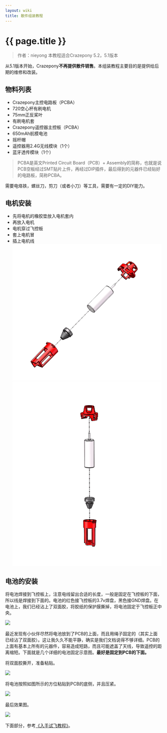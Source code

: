 ```yaml
---
layout: wiki
title: 散件组装教程
---
```


# {{ page.title }}

> 作者：nieyong
> 本教程适合Crazepony 5.2，5.1版本

从5.1版本开始，Crazepony**不再提供散件销售**。本组装教程主要目的是提供给后期的维修和改装。

## 物料列表

* Crazepony主控电路板（PCBA）
* 720空心杯有刷电机
* 75mm正反桨叶
* 有刷电机套
* Crazepony遥控器主控板（PCBA）
* 650mAh航模电池
* 摇杆帽
* 遥控器用2.4G无线模块（1个）
* 蓝牙透传模块（1个）

> PCBA是英文Printed Circuit Board（PCB）+ Assembly的简称，也就是说PCB空板经过SMT贴片上件，再经过DIP插件，最后得到的元器件已经贴好的电路板，简称PCBA。

需要电烙铁，螺丝刀，剪刀（或者小刀）等工具，需要有一定的DIY能力。

<!--
## 电子软件部分测试
Crazepony主控电路板/遥控器电路板已经烧入了最新版本的代码，并且进行了测试。用户拿到之后可以通过以下方式对其基本功能进行测试，确保正确。

todo
-->
## 电机安装
* 先将电机的橡胶垫放入电机套内
* 再放入电机
* 电机穿过飞控板
* 套上电机冒
* 插上电机线
![](/assets/img/N-assemble-5-0-1.png)
![](/assets/img/N-assemble-5-0-2.png)

## 电池的安装
将电池焊接到飞控板上，注意电线留出合适的长度，一般是固定在飞控板的下面，所以线是焊接到下面的。电池的红色接飞控板的3.7v焊盘，黑色接GND焊盘。在电池上，我们已经沾上了双面胶，将胶纸的保护膜撕掉，将电池固定于飞控板正中央。

![](/assets/img/assemble-10.jpg)

最近发现有小伙伴尽然将电池放到了PCB的上面，而且用绳子固定的（其实上面已经沾了双面胶）。这让我久久不能平静，确实是我们文档说得不够详细。PCB的上面有基本上所有的元器件，容易造成短路，而且可能遮盖了天线，导致遥控的距离缩短。下面就是几个详细的电池固定示意图。**最好是固定到PCB的下面。**

将双面胶撕开，准备粘贴。

![](/assets/img/assemble-12.jpg)

将电池按照如图所示的方位粘贴到PCB的底侧，并且压紧。

![](/assets/img/assemble-13.jpg)

最后效果图。

![](/assets/img/assemble-11.jpg)

下面部分，参考[《入手试飞教程》](./user-guide.html)。
